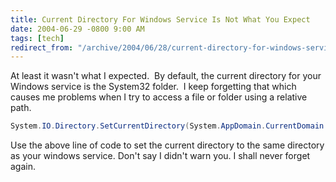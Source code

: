 ```yaml
---
title: Current Directory For Windows Service Is Not What You Expect
date: 2004-06-29 -0800 9:00 AM
tags: [tech]
redirect_from: "/archive/2004/06/28/current-directory-for-windows-service-is-not-what-you-expect.aspx/"
---
```


At least it wasn't what I expected.  By default, the current directory
for your Windows service is the System32 folder.  I keep forgetting that
which causes me problems when I try to access a file or folder using a
relative path.

```csharp
System.IO.Directory.SetCurrentDirectory(System.AppDomain.CurrentDomain.BaseDirectory);
```

Use the above line of code to set the current directory to the same
directory as your windows service. Don't say I didn't warn you. I shall
never forget again.

